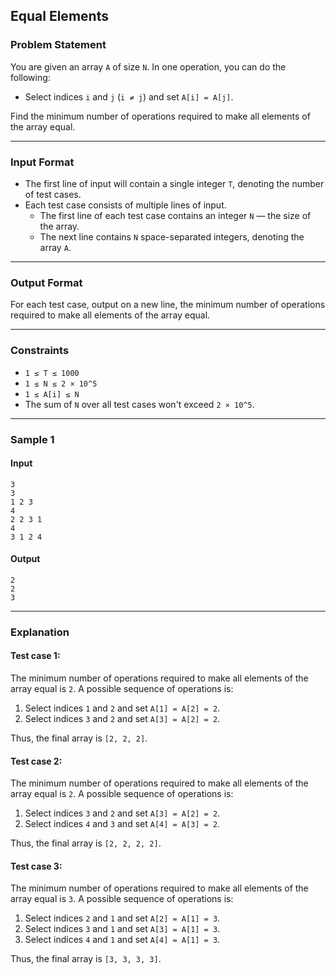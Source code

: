 ## Equal Elements

### Problem Statement
You are given an array `A` of size `N`. In one operation, you can do the following:

- Select indices `i` and `j` (`i ≠ j`) and set `A[i] = A[j]`.

Find the minimum number of operations required to make all elements of the array equal.

---

### Input Format
- The first line of input will contain a single integer `T`, denoting the number of test cases.
- Each test case consists of multiple lines of input.
  - The first line of each test case contains an integer `N` — the size of the array.
  - The next line contains `N` space-separated integers, denoting the array `A`.

---

### Output Format
For each test case, output on a new line, the minimum number of operations required to make all elements of the array equal.

---

### Constraints
- `1 ≤ T ≤ 1000`
- `1 ≤ N ≤ 2 × 10^5`
- `1 ≤ A[i] ≤ N`
- The sum of `N` over all test cases won't exceed `2 × 10^5`.

---

### Sample 1

#### Input
```plaintext
3
3
1 2 3
4
2 2 3 1
4
3 1 2 4
```

#### Output
```plaintext
2
2
3
```

---

### Explanation
#### Test case 1:
The minimum number of operations required to make all elements of the array equal is `2`. A possible sequence of operations is:

1. Select indices `1` and `2` and set `A[1] = A[2] = 2`.
2. Select indices `3` and `2` and set `A[3] = A[2] = 2`.

Thus, the final array is `[2, 2, 2]`.

#### Test case 2:
The minimum number of operations required to make all elements of the array equal is `2`. A possible sequence of operations is:

1. Select indices `3` and `2` and set `A[3] = A[2] = 2`.
2. Select indices `4` and `3` and set `A[4] = A[3] = 2`.

Thus, the final array is `[2, 2, 2, 2]`.

#### Test case 3:
The minimum number of operations required to make all elements of the array equal is `3`. A possible sequence of operations is:

1. Select indices `2` and `1` and set `A[2] = A[1] = 3`.
2. Select indices `3` and `1` and set `A[3] = A[1] = 3`.
3. Select indices `4` and `1` and set `A[4] = A[1] = 3`.

Thus, the final array is `[3, 3, 3, 3]`.

